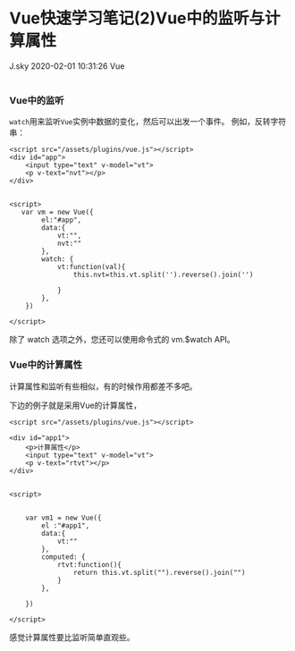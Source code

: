 <div class="blog-article">
<h1 class="title">Vue快速学习笔记(2)Vue中的监听与计算属性</h1>
<span class="author">J.sky</span>
<span class="time">2020-02-01 10:31:26</span>
<span class="tag">Vue</span>
</div>
</br>

### Vue中的监听

`watch`用来监听`Vue`实例中数据的变化，然后可以出发一个事件。
例如，反转字符串：


<!-- 开发环境版本，包含了有帮助的命令行警告 -->
    <script src="/assets/plugins/vue.js"></script>
    <div id="app">
        <input type="text" v-model="vt">
        <p v-text="nvt"></p>
    </div>

   
    <script>
       var vm = new Vue({
            el:"#app",
            data:{
                vt:"",
                nvt:""
            },
            watch: {
                vt:function(val){
                    this.nvt=this.vt.split('').reverse().join('')

                }
            },
        })

    </script>

除了 watch 选项之外，您还可以使用命令式的 vm.$watch API。


### Vue中的计算属性

计算属性和监听有些相似，有的时候作用都差不多吧。

下边的例子就是采用Vue的计算属性，

 <!-- 开发环境版本，包含了有帮助的命令行警告 -->
    <script src="/assets/plugins/vue.js"></script>

    <div id="app1">
        <p>计算属性</p>
        <input type="text" v-model="vt">
        <p v-text="rtvt"></p>
    </div>

   
    <script>


        var vm1 = new Vue({
            el :"#app1",
            data:{
                vt:""
            },
            computed: {
                rtvt:function(){
                    return this.vt.split("").reverse().join("")
                }
            },

        })

    </script>


感觉计算属性要比监听简单直观些。